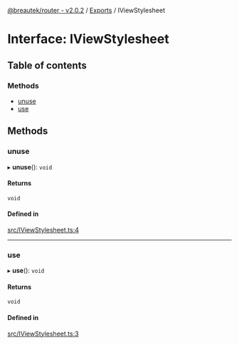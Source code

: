[@breautek/router - v2.0.2](../README.md) / [Exports](../modules.md) / IViewStylesheet

# Interface: IViewStylesheet

## Table of contents

### Methods

- [unuse](IViewStylesheet.md#unuse)
- [use](IViewStylesheet.md#use)

## Methods

### unuse

▸ **unuse**(): `void`

#### Returns

`void`

#### Defined in

[src/IViewStylesheet.ts:4](https://github.com/breautek/router/blob/f657f43/src/IViewStylesheet.ts#L4)

___

### use

▸ **use**(): `void`

#### Returns

`void`

#### Defined in

[src/IViewStylesheet.ts:3](https://github.com/breautek/router/blob/f657f43/src/IViewStylesheet.ts#L3)
